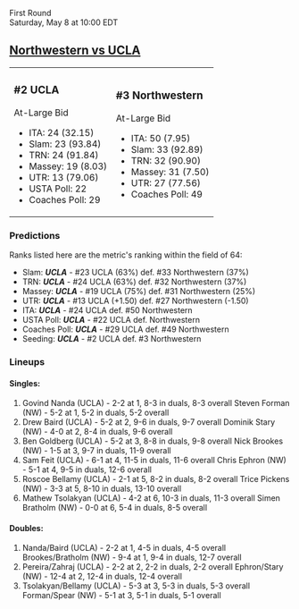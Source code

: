 First Round  
Saturday, May 8 at 10:00 EDT
## [Northwestern vs UCLA](https://www.ncaa.com/game/5833384) 

<table><tr><td>  

### #2 UCLA  

At-Large Bid  
- ITA: 24 (32.15)  
- Slam: 23 (93.84)  
- TRN: 24 (91.84)  
- Massey: 19 (8.03)  
- UTR: 13 (79.06)  
- USTA Poll: 22  
- Coaches Poll: 29  

</td><td>  

### #3 Northwestern  

At-Large Bid  
- ITA: 50 (7.95)  
- Slam: 33 (92.89)  
- TRN: 32 (90.90)  
- Massey: 31 (7.50)  
- UTR: 27 (77.56)  
- Coaches Poll: 49  

</td></tr></table>  

 ### Predictions  

Ranks listed here are the metric's ranking within the field of 64:  
- Slam: ***UCLA*** - #23 UCLA (63%) def. #33 Northwestern (37%)  
- TRN: ***UCLA*** - #24 UCLA (63%) def. #32 Northwestern (37%)  
- Massey: ***UCLA*** - #19 UCLA (75%) def. #31 Northwestern (25%)  
- UTR: ***UCLA*** - #13 UCLA (+1.50) def. #27 Northwestern (-1.50)  
- ITA: ***UCLA*** - #24 UCLA def. #50 Northwestern  
- USTA Poll: ***UCLA*** - #22 UCLA def. Northwestern  
- Coaches Poll: ***UCLA*** - #29 UCLA def. #49 Northwestern  
- Seeding: ***UCLA*** - #2 UCLA def. #3 Northwestern  

 ### Lineups  

 #### Singles:  
1. Govind Nanda (UCLA) - 2-2 at 1, 8-3 in duals, 8-3 overall
  Steven Forman (NW) - 5-2 at 1, 5-2 in duals, 5-2 overall
2. Drew Baird (UCLA) - 5-2 at 2, 9-6 in duals, 9-7 overall
  Dominik Stary (NW) - 4-0 at 2, 8-4 in duals, 9-6 overall
3. Ben Goldberg (UCLA) - 5-2 at 3, 8-8 in duals, 9-8 overall
  Nick Brookes (NW) - 1-5 at 3, 9-7 in duals, 11-9 overall
4. Sam Feit (UCLA) - 6-1 at 4, 11-5 in duals, 11-6 overall
  Chris Ephron (NW) - 5-1 at 4, 9-5 in duals, 12-6 overall
5. Roscoe Bellamy (UCLA) - 2-1 at 5, 8-2 in duals, 8-2 overall
  Trice Pickens (NW) - 3-3 at 5, 8-10 in duals, 13-10 overall
6. Mathew Tsolakyan (UCLA) - 4-2 at 6, 10-3 in duals, 11-3 overall
  Simen Bratholm (NW) - 0-0 at 6, 5-4 in duals, 8-5 overall

 #### Doubles:  
1. Nanda/Baird (UCLA) - 2-2 at 1, 4-5 in duals, 4-5 overall
  Brookes/Bratholm (NW) - 9-4 at 1, 9-4 in duals, 12-7 overall
2. Pereira/Zahraj (UCLA) - 2-2 at 2, 2-2 in duals, 2-2 overall
  Ephron/Stary (NW) - 12-4 at 2, 12-4 in duals, 12-4 overall
3. Tsolakyan/Bellamy (UCLA) - 5-3 at 3, 5-3 in duals, 5-3 overall
  Forman/Spear (NW) - 5-1 at 3, 5-1 in duals, 5-1 overall